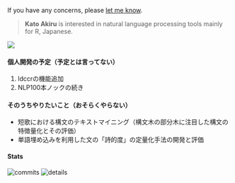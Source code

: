 If you have any concerns, please <a class="text-light" href="https://twitter.com/messages/compose?recipient_id=3237384093">let me know</a>.

> **Kato Akiru** is interested in natural language processing tools mainly for R, Japanese.

<a href="https://www.buymeacoffee.com/paithiov909" rel="noopener"><img class="img-fluid" src="https://img.buymeacoffee.com/button-api/?text=Buy me a domburi of coffee&emoji=🍜&slug=paithiov909&button_colour=FF5F5F&font_colour=ffffff&font_family=Comic&outline_colour=000000&coffee_colour=FFDD00"></a>

#### 個人開発の予定（予定とは言ってない）

1. ldccrの機能追加
2. NLP100本ノックの続き

#### そのうちやりたいこと（おそらくやらない）

- 短歌における構文のテキストマイニング（構文木の部分木に注目した構文の特徴量化とその評価）
- 単語埋め込みを利用した文の「詩的度」の定量化手法の開発と評価

#### Stats

<img class="img-fluid" src="https://github-readme-stats.vercel.app/api?username=paithiov909&count_private=true" alt="commits" />
<img class="img-fluid" src="https://github-profile-summary-cards.vercel.app/api/cards/profile-details?username=paithiov909&theme=vue" alt="details" />
